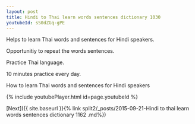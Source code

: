 ```yaml
---
layout: post
title: Hindi to Thai learn words sentences dictionary 1030 
youtubeId: sS0dZGq-gPE
---
```

 
 
Helps to learn Thai words and sentences for Hindi speakers.

Opportunitiy to repeat the words sentences. 

Practice Thai language. 
 
10 minutes practice every day. 
 
How to learn Thai words and sentences for Hindi speakers 
 
{% include youtubePlayer.html id=page.youtubeId %}
 
 
[Next]({{ site.baseurl }}{% link  split2/_posts/2015-09-21-Hindi to thai learn words sentences dictionary 1162 .md%})
 
